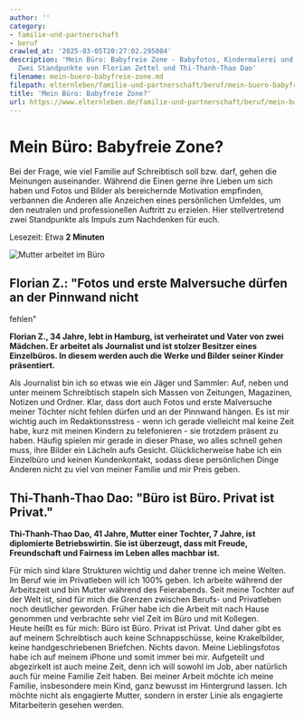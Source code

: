 ```yaml
---
author: ''
category:
- familie-und-partnerschaft
- beruf
crawled_at: '2025-03-05T20:27:02.295004'
description: 'Mein Büro: Babyfreie Zone - Babyfotos, Kindermalerei und Co. am Arbeitsplatz?
  Zwei Standpunkte von Florian Zettel und Thi-Thanh-Thao Dao'
filename: mein-buero-babyfreie-zone.md
filepath: elternleben/familie-und-partnerschaft/beruf/mein-buero-babyfreie-zone.md
title: 'Mein Büro: Babyfreie Zone?'
url: https://www.elternleben.de/familie-und-partnerschaft/beruf/mein-buero-babyfreie-zone/
---
```


#  Mein Büro: Babyfreie Zone?

Bei der Frage, wie viel Familie auf Schreibtisch soll bzw. darf, gehen die
Meinungen auseinander. Während die Einen gerne ihre Lieben um sich haben und
Fotos und Bilder als bereichernde Motivation empfinden, verbannen die Anderen
alle Anzeichen eines persönlichen Umfeldes, um den neutralen und
professionellen Auftritt zu erzielen. Hier stellvertretend zwei Standpunkte
als Impuls zum Nachdenken für euch.

Lesezeit: Etwa **2 Minuten**

![Mutter arbeitet im
Büro](/fileadmin/_processed_/8/8/csm_pro_u_con_Mein_Buero_Babyfreie_Zone_0a6daace29.jpg)



##  Florian Z.: "Fotos und erste Malversuche dürfen an der Pinnwand nicht
fehlen"

**Florian Z., 34 Jahre, lebt in Hamburg, ist verheiratet und Vater von zwei
Mädchen. Er arbeitet als Journalist und ist stolzer Besitzer eines
Einzelbüros. In diesem werden auch die Werke und Bilder seiner Kinder
präsentiert.**  
  
Als Journalist bin ich so etwas wie ein Jäger und Sammler: Auf, neben und
unter meinem Schreibtisch stapeln sich Massen von Zeitungen, Magazinen,
Notizen und Ordner. Klar, dass dort auch Fotos und erste Malversuche meiner
Töchter nicht fehlen dürfen und an der Pinnwand hängen. Es ist mir wichtig
auch im Redaktionsstress - wenn ich gerade vielleicht mal keine Zeit habe,
kurz mit meinen Kindern zu telefonieren - sie trotzdem präsent zu haben.
Häufig spielen mir gerade in dieser Phase, wo alles schnell gehen muss, ihre
Bilder ein Lächeln aufs Gesicht. Glücklicherweise habe ich ein Einzelbüro und
keinen Kundenkontakt, sodass diese persönlichen Dinge Anderen nicht zu viel
von meiner Familie und mir Preis geben.



##  Thi-Thanh-Thao Dao: "Büro ist Büro. Privat ist Privat."

**Thi-Thanh-Thao Dao, 41 Jahre, Mutter einer Tochter, 7 Jahre, ist diplomierte
Betriebswirtin. Sie ist überzeugt, dass mit Freude, Freundschaft und Fairness
im Leben alles machbar ist.**  
  
Für mich sind klare Strukturen wichtig und daher trenne ich meine Welten. Im
Beruf wie im Privatleben will ich 100% geben. Ich arbeite während der
Arbeitszeit und bin Mutter während des Feierabends. Seit meine Tochter auf der
Welt ist, sind für mich die Grenzen zwischen Berufs- und Privatleben noch
deutlicher geworden. Früher habe ich die Arbeit mit nach Hause genommen und
verbrachte sehr viel Zeit im Büro und mit Kollegen.  
Heute heißt es für mich: Büro ist Büro. Privat ist Privat. Und daher gibt es
auf meinem Schreibtisch auch keine Schnappschüsse, keine Krakelbilder, keine
handgeschriebenen Briefchen. Nichts davon. Meine Lieblingsfotos habe ich auf
meinem iPhone und somit immer bei mir. Aufgeteilt und abgezirkelt ist auch
meine Zeit, denn ich will sowohl im Job, aber natürlich auch für meine Familie
Zeit haben. Bei meiner Arbeit möchte ich meine Familie, insbesondere mein
Kind, ganz bewusst im Hintergrund lassen. Ich möchte nicht als engagierte
Mutter, sondern in erster Linie als engagierte Mitarbeiterin gesehen werden.


